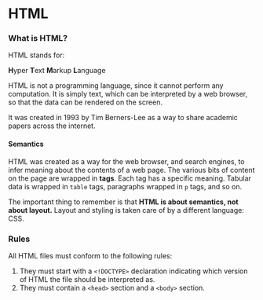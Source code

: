 # HTML

### What is HTML?

HTML stands for:

**H**yper **T**ext **M**arkup **L**anguage

HTML is not a programming language, since it cannot perform any computation. It is simply text, which can be interpreted by a web browser, so that the data can be rendered on the screen.

It was created in 1993 by Tim Berners-Lee as a way to share academic papers across the internet. 

#### Semantics

HTML was created as a way for the web browser, and search engines, to infer meaning about the contents of a web page. The various bits of content on the page are wrapped in **tags**. Each tag has a specific meaning. Tabular data is wrapped in `table` tags, paragraphs wrapped in `p` tags, and so on.

The important thing to remember is that **HTML is about semantics, not about layout.** Layout and styling is taken care of by a different language: CSS.

### Rules

All HTML files must conform to the following rules:

1. They must start with a `<!DOCTYPE>` declaration indicating which version of HTML the file should be interpreted as.
2. They must contain a `<head>` section and a `<body>` section.



